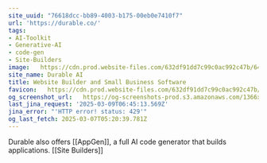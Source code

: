 ```yaml
---
site_uuid: "76618dcc-bb89-4003-b175-00eb0e7410f7"
url: 'https://durable.co/'
tags:
- AI-Toolkit
- Generative-AI
- code-gen
- Site-Builders
image:   https://cdn.prod.website-files.com/632df91dd7c99c0ac992c47b/64de91c985557678c7947c84_newsletter-og-image%20(1).png
site_name: Durable AI
title: Website Builder and Small Business Software
favicon:   https://cdn.prod.website-files.com/632df91dd7c99c0ac992c47b/633209f841779258877b02b1_favicon.png
og_screenshot_url:   https://og-screenshots-prod.s3.amazonaws.com/1366x768/80/false/c226e226ff85a28b363f88247f2fef559bc006427b1e1058dc93a0f8be3b69ae.jpeg
last_jina_request: '2025-03-09T06:45:13.569Z'
jina_error: "'HTTP error! status: 429'"
og_last_fetch: 2025-03-07T05:20:39.781Z
---
```

Durable also offers [[AppGen]], a full AI code generator that builds applications.  [[Site Builders]]


